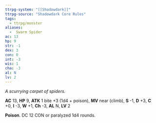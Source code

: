 ```yaml
---
ttrpg-system: "[[Shadowdark]]"
ttrpg-source: "Shadowdark Core Rules"
tags:
  - ttrpg/monster
aliases:
  -  Swarm Spider
ac: 13
hp: 9
str: -1
dex: 3
con: 0
int: -3
wis: 1
cha: -3
al: N
lv: 2
---
```


_A scurrying carpet of spiders._

**AC** 13, **HP** 9, **ATK** 1 bite +3 (1d4 + poison), **MV** near (climb), **S** -1, **D** +3, **C** +0, **I** -3, **W** +1, **Ch** -3, **AL** N, **LV** 2

**Poison**. DC 12 CON or paralyzed 1d4 rounds.

